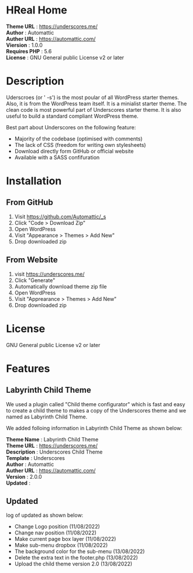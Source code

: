 
# HReal Home

**Theme URL** : https://underscores.me/ <br>
**Author** : Automattic <br>
**Auther URL** : https://automattic.com/ <br>
**Viersion** : 1.0.0 <br>
**Requires PHP** : 5.6 <br>
**License** : GNU General public License v2 or later <br>
# Description

Uderscroes (or ' -s') is the most poular of all WordPress starter themes. Also, it is from the WordPress team itself. It is a minialist starter theme. The clean code is most powerful part of Underscores starter theme. It is also useful to build a standard compliant WordPress theme.

Best part about Underscores on the following feature: <br>

- Majority of the codebase (optimised with comments)
- The lack of CSS (freedom for writing own stylesheets)
- Download directly form GitHub or official website
- Available with a SASS confifuration

# Installation

## From GitHub 

1. Visit https://github.com/Automattic/_s
2. Click "Code > Download Zip"
3. Open WordPress
4. Visit "Appearance > Themes > Add New"
5. Drop downloaded zip

## From Website

1. visit https://underscores.me/
2. Click "Generate"
3. Automatically download theme zip file
4. Open WordPress
5. Visit "Apprearance > Themes > Add New"
6. Drop downloaded zip


# License

GNU General public License v2 or later

# Features

## Labyrinth Child Theme

We used a plugin called "Child theme configurator" which is fast and easy to create a child theme to makes a copy of the Underscores theme and we named as Labyrinth Child Theme.

We added folloing information in Labyrinth Child Theme as shown below:
 
**Theme Name** : Labyrinth Child Theme <br>
**Theme URL** : https://underscores.me/ <br>
**Description** : Underscores Child Theme <br>
**Template** : Underscores <br>
**Author** : Automattic <br>
**Auther URL** : https://automattic.com/ <br>
**Version** : 2.0.0 <br>
**Updated** :  <br>

## Updated

log of updated as shown below:

- Change Logo position (11/08/2022)
- Change nav position (11/08/2022)
- Make current page box layer (11/08/2022)
- Make sub-menu dropbox (11/08/2022)
- The background color for the sub-menu (13/08/2022)
- Delete the extra text in the footer.php (13/08/2022)
- Upload the child theme version 2.0 (13/08/2022)
